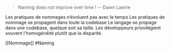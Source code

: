> Naming does not improve over time !
>-- Dawn Lawrie

Les pratiques de nommages n’évoluent pas avec le temps
Les pratiques de nommage se propagent dans toute la codebase
Le langage se propage dans une codebase, quelque soit sa taille. 
Les développeurs priovilégient souvent l'homogénéité plutôt que la disparité.

[[Nommage]]
#Naming 